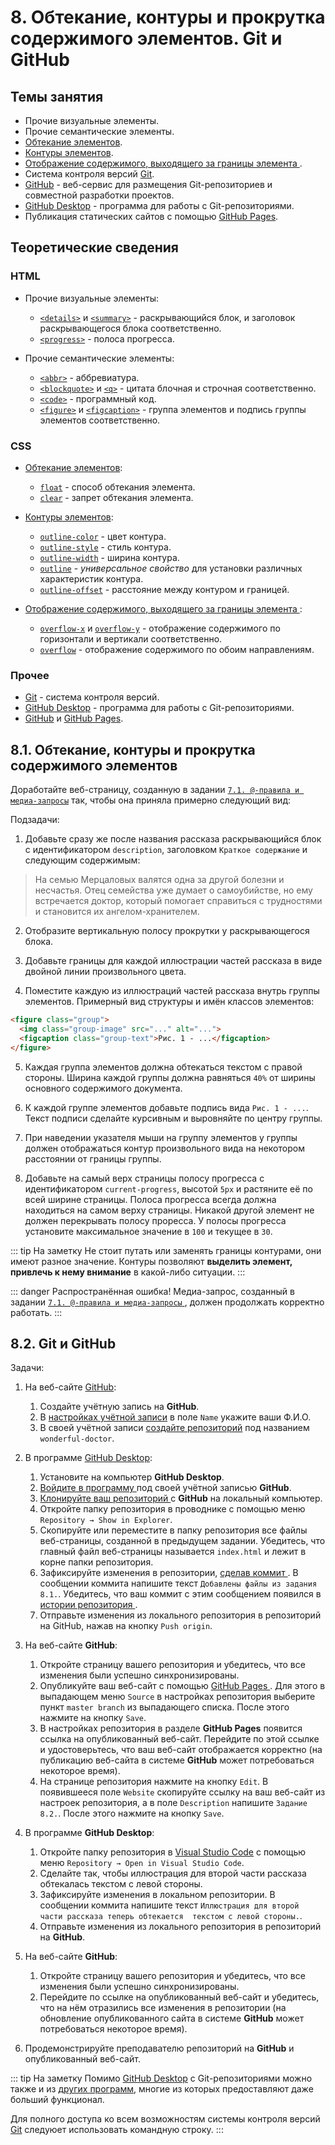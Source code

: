 # 8. Обтекание, контуры и прокрутка содержимого элементов. Git и GitHub

## Темы занятия

- Прочие визуальные элементы.
- Прочие семантические элементы.
- [Обтекание элементов](https://metanit.com/web/html5/6.17.php).
- [Контуры элементов](https://metanit.com/web/html5/6.16.php).
- [Отображение содержимого, выходящего за границы элемента
](https://metanit.com/web/html5/6.18.php).
- Система контроля версий [Git](https://git-scm.com/book/ru/v2).
- [GitHub](https://github.com) - веб-сервис для размещения Git-репозиториев и
совместной разработки проектов.
- [GitHub Desktop](https://desktop.github.com) - программа для работы с
Git-репозиториями.
- Публикация статических сайтов с помощью
[GitHub Pages](https://help.github.com/categories/github-pages-basics).

## Теоретические сведения

### HTML

- Прочие визуальные элементы:

  - [`<details>`](https://webref.ru/html/details) и
  [`<summary>`](https://webref.ru/html/summary) - раскрывающийся блок, и 
  заголовок раскрывающегося блока соответственно.
  - [`<progress>`](https://webref.ru/html/progress) - полоса прогресса.

- Прочие семантические элементы:

  - [`<abbr>`](https://webref.ru/html/abbr) - аббревиатура.
  - [`<blockquote>`](https://webref.ru/html/blockquote) и
  [`<q>`](https://webref.ru/html/q) - цитата блочная и строчная соответственно.
  - [`<code>`](https://webref.ru/html/code) - программный код.
  - [`<figure>`](https://webref.ru/html/figure) и
  [`<figcaption>`](https://webref.ru/html/figcaption) - группа элементов и 
  подпись группы элементов соответственно.

### CSS

- [Обтекание элементов](https://metanit.com/web/html5/6.17.php):

  - [`float`](https://webref.ru/css/float) - способ обтекания элемента.
  - [`clear`](https://webref.ru/css/clear) - запрет обтекания элемента.

- [Контуры элементов](https://metanit.com/web/html5/6.16.php):

  - [`outline-color`](https://webref.ru/css/outline-color) - цвет контура.
  - [`outline-style`](https://webref.ru/css/outline-style) - стиль контура.
  - [`outline-width`](https://webref.ru/css/outline-width) - ширина контура.
  - [`outline`](https://webref.ru/css/outline) - _универсальное свойство_ для
  установки различных характеристик контура.
  - [`outline-offset`](https://webref.ru/css/outline-offset) -
  расстояние между контуром и границей.
  
- [Отображение содержимого, выходящего за границы элемента
](https://metanit.com/web/html5/6.18.php):

  - [`overflow-x`](https://webref.ru/css/overflow-x) и
  [`overflow-y`](https://webref.ru/css/overflow-y) - отображение содержимого
  по горизонтали и вертикали соответственно.
  - [`overflow`](https://webref.ru/css/overflow) - отображение содержимого
  по обоим направлениям.
  
### Прочее

- [Git](https://git-scm.com/book/ru/v2) - система контроля версий.
- [GitHub Desktop](https://desktop.github.com) - программа для работы с
Git-репозиториями.
- [GitHub](https://github.com) и
[GitHub Pages](https://help.github.com/categories/github-pages-basics).

## 8.1. Обтекание, контуры и прокрутка содержимого элементов

Доработайте веб-страницу, созданную в задании
[`7.1. @-правила и медиа-запросы`](/practice/07/#_7-1-правиnа-и-медиа-запросы)
так, чтобы она приняла примерно следующий вид:

<practice-08-task-02/>

Подзадачи:

1. Добавьте сразу же после названия рассказа раскрывающийся блок с 
идентификатором `description`, заголовком `Краткое содержание` и следующим 
содержимым:

> На семью Мерцаловых валятся одна за другой болезни и несчастья. Отец 
> семейства уже думает о самоубийстве, но ему встречается доктор, который 
> помогает справиться с трудностями и становится их ангелом-хранителем.

2. Отобразите вертикальную полосу прокрутки у раскрывающегося блока.

3. Добавьте границы для каждой иллюстрации частей рассказа в виде двойной линии
произвольного цвета.

4. Поместите каждую из иллюстраций частей рассказа внутрь группы элементов. 
Примерный вид структуры и имён классов элементов:

```html
<figure class="group">
  <img class="group-image" src="..." alt="...">
  <figcaption class="group-text">Рис. 1 - ...</figcaption>
</figure>
```

5. Каждая группа элементов должна обтекаться текстом с правой стороны. 
Ширина каждой группы должна равняться `40%` от ширины основного содержимого 
документа.

6. К каждой группе элементов добавьте подпись вида `Рис. 1 - ...`.
Текст подписи сделайте курсивным и выровняйте по центру группы.

7. При наведении указателя мыши на группу элементов у группы должен
отображаться контур произвольного вида на некотором расстоянии от границы 
группы.

8. Добавьте на самый верх страницы полосу прогресса с идентификатором 
`current-progress`, высотой `5px` и растяните её по всей ширине страницы. 
Полоса прогресса всегда должна находиться на самом верху страницы. Никакой 
другой элемент не должен перекрывать полосу проресса. У полосы прогресса 
установите максимальное значение в `100` и текущее в `30`.

::: tip На заметку
Не стоит путать или заменять границы контурами, они имеют разное значение. 
Контуры позволяют **выделить элемент, привлечь к нему внимание**
в какой-либо ситуации.
:::

::: danger Распространённая ошибка!
Медиа-запрос, созданный в задании [`7.1. @-правила и медиа-запросы`
](/practice/07/#_7-1-правиnа-и-медиа-запросы), должен продолжать корректно 
работать.
:::

## 8.2. Git и GitHub

Задачи:

1. На веб-сайте [GitHub](https://github.com):

    1. Создайте учётную запись на **GitHub**. 
    2. В [настройках учётной записи](https://github.com/settings/profile)
    в поле `Name` укажите ваши Ф.И.О.
    3. В своей учётной записи
    [создайте репозиторий](https://help.github.com/articles/create-a-repo)
    под названием `wonderful-doctor`.

2. В программе [GitHub Desktop](https://desktop.github.com):

    1. Установите на компьютер **GitHub Desktop**.
    2. [Войдите в программу
    ](https://help.github.com/desktop/guides/getting-started-with-github-desktop/authenticating-to-github)
    под своей учётной записью **GitHub**.
    3. [Клонируйте ваш репозиторий
    ](https://help.github.com/desktop/guides/contributing-to-projects/cloning-a-repository-from-github-desktop)
    с **GitHub** на локальный компьютер.
    4. Откройте папку репозитория в проводнике с помощью меню
    `Repository → Show in Explorer`.
    5. Скопируйте или переместите в папку репозитория все файлы веб-страницы, 
    созданной в предыдущем задании. Убедитесь, что главный файл веб-страницы 
    называется `index.html` и лежит в корне папки репозитория.
    6. Зафиксируйте изменения в репозитории, [сделав коммит
    ](https://help.github.com/desktop/guides/contributing-to-projects/committing-and-reviewing-changes-to-your-project).
    В сообщении коммита напишите текст `Добавлены файлы из задания 8.1.`.
    Убедитесь, что ваш коммит с этим сообщением появился в [истории репозитория
    ](https://help.github.com/desktop/guides/contributing-to-projects/viewing-the-branch-history).
    7. Отправьте изменения из локального репозитория в репозиторий на GitHub, 
    нажав на кнопку `Push origin`.

3. На веб-сайте **GitHub**:

    1. Откройте страницу вашего репозитория и убедитесь, что все изменения 
    были успешно синхронизированы.
    2. Опубликуйте ваш веб-сайт с помощью [GitHub Pages
    ](https://help.github.com/articles/configuring-a-publishing-source-for-github-pages). 
    Для этого в выпадающем меню `Source` в настройках репозитория выберите 
    пункт `master branch` из выпадающего списка.
    После этого нажмите на кнопку `Save`.
    3. В настройках репозитория в разделе **GitHub Pages** появится ссылка на
    опубликованный веб-сайт. Перейдите по этой ссылке и удостоверьтесь, что 
    ваш веб-сайт отображается корректно (на публикацию веб-сайта в системе 
    **GitHub** может потребоваться некоторое время).
    4. На странице репозитория нажмите на кнопку `Edit`. В появившееся поле 
    `Website` скопируйте ссылку на ваш веб-сайт из настроек репозитория,
    а в поле `Description` напишите `Задание 8.2.`.
    После этого нажмите на кнопку `Save`.

4. В программе **GitHub Desktop**:

    1. Откройте папку репозитория в
    [Visual Studio Code](https://code.visualstudio.com) с помощью меню
    `Repository → Open in Visual Studio Code`.    
    2. Сделайте так, чтобы иллюстрация для второй части рассказа обтекалась 
    текстом с левой стороны.    
    3. Зафиксируйте изменения в локальном репозитории. В сообщении коммита 
    напишите текст `Иллюстрация для второй части рассказа теперь обтекается 
    текстом с левой стороны.`.
    4. Отправьте изменения из локального репозитория
    в репозиторий на **GitHub**.
    
5. На веб-сайте **GitHub**:

    1. Откройте страницу вашего репозитория и убедитесь, что все изменения 
    были успешно синхронизированы.
    2. Перейдите по ссылке на опубликованный веб-сайт и убедитесь, что на нём 
    отразились все изменения в репозитории (на обновление опубликованного сайта
    в системе **GitHub** может потребоваться некоторое время).
    
6. Продемонстрируйте преподавателю репозиторий на **GitHub** и
опубликованный веб-сайт.

::: tip На заметку
Помимо [GitHub Desktop](https://desktop.github.com) с Git-репозиториями можно
также и из [других программ](https://git-scm.com/downloads/guis), многие из 
которых предоставляют даже больший функционал.

Для полного доступа ко всем возможностям системы контроля версий
[Git](https://git-scm.com/book/ru/v2) следуюет использовать командную строку.
:::

<disqus-comments
  page-uuid="80cb6410-3bf8-404e-b423-54a9f8d7ba98"
  page-title="8. Обтекание, контуры и прокрутка содержимого элементов.
    Git и GitHub | Практические занятия"/>